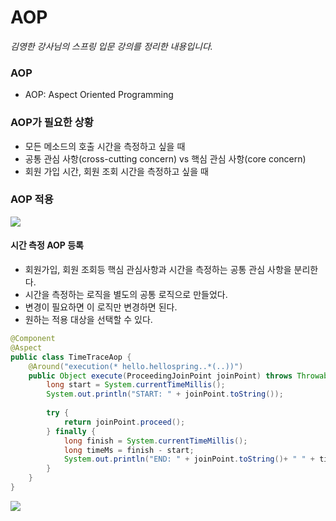 # AOP

_김영한 강사님의 스프링 입문 강의를 정리한 내용입니다._

### AOP
- AOP: Aspect Oriented Programming

### AOP가 필요한 상황
- 모든 메소드의 호출 시간을 측정하고 싶을 때
- 공통 관심 사항(cross-cutting concern) vs 핵심 관심 사항(core concern)
- 회원 가입 시간, 회원 조회 시간을 측정하고 싶을 때

### AOP 적용
![](https://images.velog.io/images/3hee_11/post/f3c55c83-07e4-4bc8-8040-33f44145f997/image.png)

#### 시간 측정 AOP 등록
- 회원가입, 회원 조회등 핵심 관심사항과 시간을 측정하는 공통 관심 사항을 분리한다.
- 시간을 측정하는 로직을 별도의 공통 로직으로 만들었다.
- 변경이 필요하면 이 로직만 변경하면 된다.
- 원하는 적용 대상을 선택할 수 있다.

```java
@Component
@Aspect
public class TimeTraceAop {
 	@Around("execution(* hello.hellospring..*(..))")
 	public Object execute(ProceedingJoinPoint joinPoint) throws Throwable {
 		long start = System.currentTimeMillis();
 		System.out.println("START: " + joinPoint.toString());
        
 		try {
 			return joinPoint.proceed();
 		} finally {
 			long finish = System.currentTimeMillis();
 			long timeMs = finish - start;
 			System.out.println("END: " + joinPoint.toString()+ " " + timeMs + "ms");
 		}
 	}
}
```
![](https://images.velog.io/images/3hee_11/post/c8e6f40a-5861-4f13-a154-2d62db3799bc/image.png)
